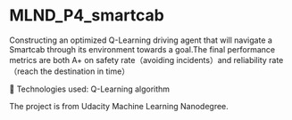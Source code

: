 # MLND_P4_smartcab
Constructing an optimized Q-Learning driving agent that will navigate a Smartcab through its environment towards a goal.The final performance metrics are both A+ on safety rate（avoiding incidents）and reliability rate（reach the destination in time）

	Technologies used: Q-Learning algorithm

The project is from Udacity Machine Learning Nanodegree.
